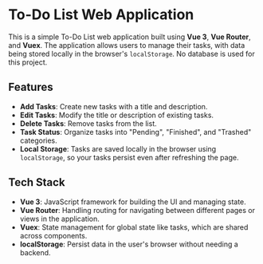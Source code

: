 # To-Do List Web Application

This is a simple To-Do List web application built using **Vue 3**, **Vue Router**, and **Vuex**. The application allows users to manage their tasks, with data being stored locally in the browser's `localStorage`. No database is used for this project.

## Features

- **Add Tasks**: Create new tasks with a title and description.
- **Edit Tasks**: Modify the title or description of existing tasks.
- **Delete Tasks**: Remove tasks from the list.
- **Task Status**: Organize tasks into "Pending", "Finished", and "Trashed" categories.
- **Local Storage**: Tasks are saved locally in the browser using `localStorage`, so your tasks persist even after refreshing the page.

## Tech Stack

- **Vue 3**: JavaScript framework for building the UI and managing state.
- **Vue Router**: Handling routing for navigating between different pages or views in the application.
- **Vuex**: State management for global state like tasks, which are shared across components.
- **localStorage**: Persist data in the user's browser without needing a backend.

